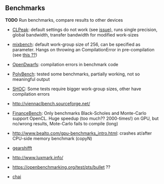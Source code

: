 
## Benchmarks

**TODO**
Run benchmarks, compare results to other devices

* [CLPeak](https://github.com/krrishnarraj/clpeak): default settings do not work (see [issue](https://github.com/krrishnarraj/clpeak/issues/41)), runs single precision, global bandwidth, transfer bandwidth for modified work-sizes
* [mixbench](https://github.com/ekondis/mixbench): default work-group size of 256, can be specified as parameter. Hangs on throwing an CompilationError in pre-compilation (see [this ??](https://stackoverflow.com/questions/37636214/programs-hangs-while-throwing-an-exception))
* [OpenDwarfs](https://github.com/vtsynergy/OpenDwarfs): compilation errors in benchmark code
* [PolyBench](https://github.com/cavazos-lab/PolyBench-ACC): tested some benchmarks, partially working, not so meaningful output
* [SHOC](https://github.com/vetter/shoc): Some tests require bigger work-group sizes, other have compilation errors
* http://viennaclbench.sourceforge.net/
* [FinanceBench](https://github.com/cavazos-lab/FinanceBench): Only benchmarks Black-Scholes and Monte-Carlo support OpenCL. Huge speedup (too much?? 2000-times!) on GPU, but no/wrong results, Mote-Carlo fails to compile (long)
* http://www.bealto.com/gpu-benchmarks_intro.html: crashes at/after CPU-side memory benchmark (copyN)

* [gearshifft](https://github.com/mpicbg-scicomp/gearshifft)
* http://www.luxmark.info/
* https://openbenchmarking.org/test/pts/bullet ??
* [chai](https://github.com/chai-benchmarks/chai)